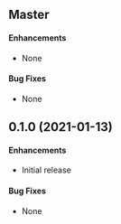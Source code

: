 ## Master

#### Enhancements

* None

#### Bug Fixes

* None

## 0.1.0 (2021-01-13)

#### Enhancements

* Initial release

#### Bug Fixes

* None
